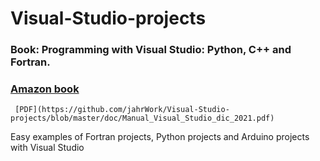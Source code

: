 # Visual-Studio-projects


### Book: Programming with Visual Studio:  Python, C++ and Fortran.
 
### [Amazon book](https://www.amazon.es/Programming-Visual-Studio-Fortran-Python/dp/1727581539) 
     [PDF](https://github.com/jahrWork/Visual-Studio-projects/blob/master/doc/Manual_Visual_Studio_dic_2021.pdf)
Easy examples of Fortran projects, Python projects and Arduino projects with Visual Studio 



